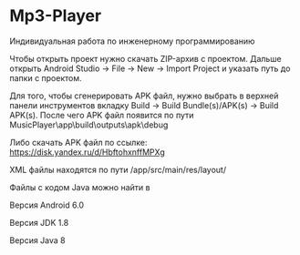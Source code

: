 # Mp3-Player
Индивидуальная работа по инженерному программированию

Чтобы открыть проект нужно скачать ZIP-архив с проектом. Дальше открыть Android Studio -> File -> New -> Import Project и указать путь до папки с проектом.

Для того, чтобы сгенерировать APK файл, нужно выбрать в верхней панели инструментов вкладку Build -> Build Bundle(s)/APK(s) -> Build APK(s). После чего APK файл появится по пути MusicPlayer\app\build\outputs\apk\debug

Либо скачать APK файл по ссылке: https://disk.yandex.ru/d/HbftohxnffMPXg

XML файлы находятся по пути /app/src/main/res/layout/

Файлы с кодом Java можно найти в 

Версия Android 6.0

Версия JDK 1.8

Версия Java 8
